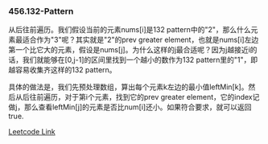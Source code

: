 ### 456.132-Pattern

从后往前遍历。我们假设当前的元素nums[i]是132 pattern中的"2"，那么什么元素最适合作为"3"呢？其实就是"2"的prev greater element，也就是nums[i]左边第一个比它大的元素，假设是nums[j]。为什么这样的j最合适呢？因为j越接近i的话，我们就能够在[0,j-1]的区间里找到一个越小的数作为132 pattern里的"1"，即越容易收集齐这样的132 pattern。

具体的做法是，我们先预处理数组，算出每个元素k左边的最小值leftMin[k]。然后从后往前遍历，对于第i个元素，找到它的prev greater element，它的index记做j，那么查看leftMin[j]的元素是否比num[i]还小。如果符合要求，就可以返回true.

[Leetcode Link](https://leetcode.com/problems/132-pattern)
